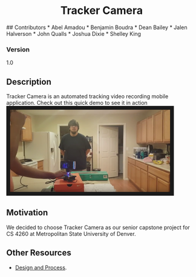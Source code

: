 <h1 align="center">Tracker Camera</h1>
## Contributors 
* Abel Amadou
* Benjamin Boudra
* Dean Bailey 
* Jalen Halverson
* John Qualls
* Joshua Dixie
* Shelley King

### Version
1.0

## Description
Tracker Camera is an automated tracking video recording mobile application. Check out this quick demo to see it in action <a href="https://www.youtube.com/watch?feature=player_embedded&v=d1SqB0wakYI&feature=youtu.be" target="_blank"><img src="https://github.com/jdixie/Tracker-Camera/blob/master/video-image.png" alt="Demo Video" width="423" height="217" border="10"/></a>

## Motivation
We decided to choose Tracker Camera as our senior capstone project for CS 4260 at Metropolitan State University of Denver.

## Other Resources
* [Design and Process](https://tree.taiga.io/project/alton09-tracker-camera/wiki/home).
